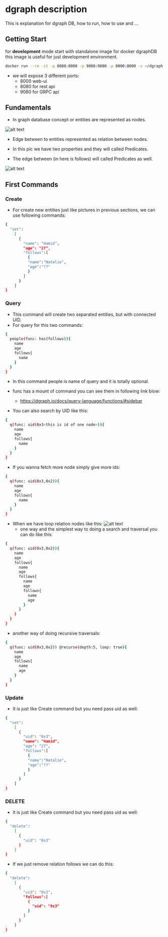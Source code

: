 # dgraph description

This is explanation for dgraph DB, how to run, how to use and ...

## Getting Start

for **development** mode start with standalone image for docker dgraphDB this image is useful for just development environment.

```bash
docker run --rm -it -p 8080:8080 -p 9080:9080 -p 8000:8000 -v ~/dgraph:/dgraph dgraph/standalone:v20.11.1
```

* we will expose 3 different ports:
  * 8000 web-ui
  * 8080 for rest api
  * 9080 for GRPC api

## Fundamentals

* In graph database concept or entities are represented as nodes.
  
![alt text](./images/Nodes.png "NODES")

* Edge between to entities represented as relation between nodes.

* In this pic we have two properties and they will called Predicates.
* The edge between (in here is follows) will called Predicates as well.
  
![alt text](./images/Predicates.png "Predicates")

## First Commands

### Create

* For create new entities just like pictures in previous sections, we can use following commands:

```bash
{
  "set":
    [
      {
        "name": "Hamid",
        "age": "27",
        "follows":[
          {
          "name":"Natalie",
          "age":"??"
          }
        ]
      }
    ]
}
```

### Query

* This command will create two separated entities, but with connected UID.
* For query for this two commands:

```bash
{
  people(func: has(follows)){
    name
    age
    follows{
      name
    }
  }
}
```

* In this command people is name of query and it is totally optional.

* func has a mount of command you can see them in following link blow:
  * <https://dgraph.io/docs/query-language/functions/#sidebar>

* You can also search by UID like this:

```bash
{
  q(func: uid(0x3<this is id of one node>)){
    name
    age
    follows{
      name
    }
  }
}
```

* If you wanna fetch more node simply give more ids:

```bash
{
  q(func: uid(0x3,0x2)){
    name
    age
    follows{
      name
    }
  }
}
```

* When we have loop relation nodes like this:
  ![alt text](./images/loopRelationNodes.png "loopRelationNodes")
  * one way and the simplest way to doing a search and traversal you can do like this:

```bash
{
  q(func: uid(0x3,0x2)){
    name
    age
    follows{
      name
      age
      follows{
        name
        age
        follows{
          name
          age
        }
      }
    }
  }
}
```

* another way of doing recursive traversals:
  
```bash
{
  q(func: uid(0x3,0x2)) @recurse(depth:5, loop: true){
    name
    age
    follows{
      name
      age
    }
  }
}
```

### Update

* It is just like Create command but you need pass uid as well:

```bash
{
  "set":
    [
      {
        "uid": "0x3",
        "name": "Hamid",
        "age": "27",
        "follows":[
          {
          "name":"Natalie",
          "age":"??"
          }
        ]
      }
    ]
}
```

### DELETE

* It is just like Create command but you need pass uid as well:
  
```bash
{
  "delete":
    [
      {
        "uid": "0x3"
      }
    ]
}
```

* If we just remove relation follows we can do this:
  
```bash
{
  "delete":
    [
      {
        "uid": "0x2",
        "follows":[
          {
            "uid": "0x3"
          }
        ]
      }
    ]
}
```


